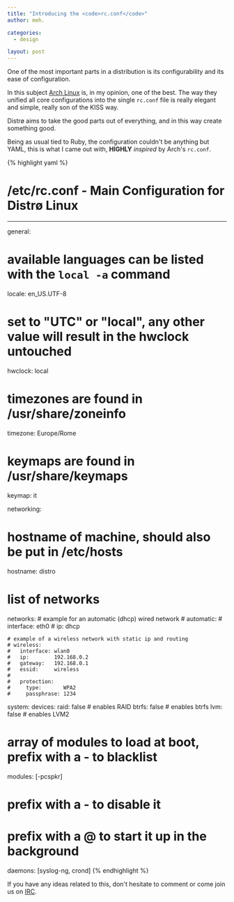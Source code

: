 ```yaml
---
title: "Introducing the <code>rc.conf</code>"
author: meh.

categories:
  - design

layout: post
---
```


One of the most important parts in a distribution is its configurability and its ease of configuration.

In this subject [Arch Linux](http://archlinux.org) is, in my opinion, one of the best. The way they
unified all core configurations into the single `rc.conf` file is really elegant and simple, really
son of the KISS way.

Distrø aims to take the good parts out of everything, and in this way create something good.

Being as usual tied to Ruby, the configuration couldn't be anything but YAML, this is what I came out
with, **HIGHLY** _inspired_ by Arch's `rc.conf`.

{% highlight yaml %}
# /etc/rc.conf - Main Configuration for Distrø Linux
---

general:
  # available languages can be listed with the `local -a` command
  locale: en_US.UTF-8

  # set to "UTC" or "local", any other value will result in the hwclock untouched
  hwclock: local

  # timezones are found in /usr/share/zoneinfo
  timezone: Europe/Rome

  # keymaps are found in /usr/share/keymaps
  keymap: it

networking:
  # hostname of machine, should also be put in /etc/hosts
  hostname: distro

  # list of networks
  networks:
    # example for an automatic (dhcp) wired network
    # automatic:
    #   interface: eth0
    #   ip:        dhcp

    # example of a wireless network with static ip and routing
    # wireless:
    #   interface: wlan0
    #   ip:        192.168.0.2
    #   gateway:   192.168.0.1
    #   essid:     wireless
    #
    #   protection:
    #     type:       WPA2
    #     passphrase: 1234

system:
  devices:
    raid:  false # enables RAID
    btrfs: false # enables btrfs
    lvm:   false # enables LVM2

  # array of modules to load at boot, prefix with a - to blacklist
  modules: [-pcspkr]

  # prefix with a - to disable it
  # prefix with a @ to start it up in the background
  daemons: [syslog-ng, crond]
{% endhighlight %}

If you have any ideas related to this, don't hesitate to comment or come join us on
[IRC](/en/contributing.html#irc).
